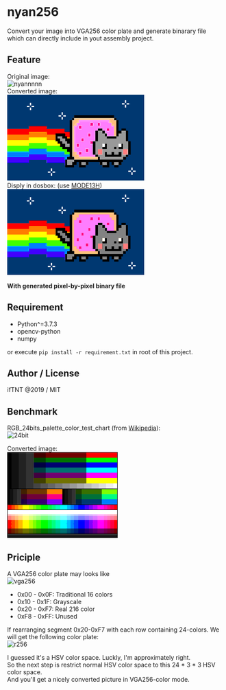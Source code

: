 nyan256
====
Convert your image into VGA256 color plate and generate binarary file which can directly include in yout assembly project.

## Feature
Original image:  
![nyannnnn](https://i.imgur.com/nvvUT22.png)  
Converted image:  
![nyyyyyan](https://github.com/ifTNT/nyan256/raw/master/output.png)  
Disply in dosbox:  (use [MODE13H](https://github.com/ifTNT/MODE13H))  
![anny](https://github.com/ifTNT/nyan256/raw/master/dosbox.png) 

**With generated pixel-by-pixel binary file**

## Requirement
- Python^=3.7.3
- opencv-python
- numpy
  
or execute `pip install -r requirement.txt` in root of this project.

## Author / License
ifTNT @2019 / MIT

## Benchmark
RGB_24bits_palette_color_test_chart (from [Wikipedia](https://en.wikipedia.org/wiki/List_of_monochrome_and_RGB_palettes#/media/File:RGB_24bits_palette_color_test_chart.png)):  
![24bit](https://upload.wikimedia.org/wikipedia/commons/b/b8/RGB_24bits_palette_color_test_chart.png)

Converted image:  
![24bit_256](https://github.com/ifTNT/nyan256/raw/master/RGB_24bits_256.png)

## Priciple

A VGA256 color plate may looks like  
![vga256](https://i.imgur.com/U0ux7Xt.png)
- 0x00 - 0x0F: Traditional 16 colors
- 0x10 - 0x1F: Grayscale
- 0x20 - 0xF7: Real 216 color
- 0xF8 - 0xFF: Unused

If rearranging segment 0x20-0xF7 with each row containing 24-colors. We will get the following color plate:  
![r256](https://i.imgur.com/3Ey4DSz.png)
  
I guessed it's a HSV color space. Luckly, I'm approximately right.  
So the next step is restrict normal HSV color space to this 24 * 3 * 3 HSV color space.  
And you'll get a nicely converted picture in VGA256-color mode.
